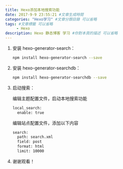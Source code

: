 ```yaml
---
title: Hexo添加本地搜索功能
date: 2017-9-9 23:55:21 #文章生成時間
categories: "Hexo学习" #文章分類目錄 可以省略
tags: #文章標籤 可以省略
     - Hexo
description: Hexo 静态博客 学习 #你對本頁的描述 可以省略
---
```


1. 安装 hexo-generator-search：

    ``` bash
    npm install hexo-generator-search --save
    ```

<!-- more -->

2. 安装 hexo-generator-searchdb：

    ``` bash
    npm install hexo-generator-searchdb --save
    ```

3. 启动搜索：

    编辑主题配置文件，启动本地搜索功能

    ``` bash
    local_search:
      enable: true
    ```

    编辑站点配置文件，添加以下内容

    ``` bash
    search:
      path: search.xml
      field: post
      format: html
      limit: 10000
    ```

4. 谢谢观看！
